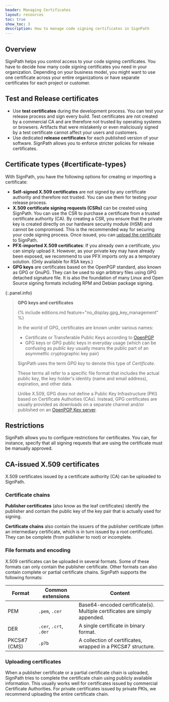 ```yaml
---
header: Managing Certificates
layout: resources
toc: true
show_toc: 3
description: How to manage code signing certificates in SignPath
---
```


## Overview

SignPath helps you control access to your code signing certificates. You have to decide how many code signing certificates you need in your organization. Depending on your business model, you might want to use one certificate across your entire organizations or have separate certificates for each project or customer.

## Test and Release certificates

* Use **test certificates** during the development process. You can test your release process and sign every build. Test certificates are not created by a commercial CA and are therefore not trusted by operating systems or browsers. Artifacts that were mistakenly or even maliciously signed by a test certificate cannot affect your users and customers. <!-- TODO: You can read more about how to roll out and manage test certificates in your infrastructure in the [knowledge base](/code-signing/test-certificates). -->
* Use dedicated **release certificates** for each published version of your software. SignPath allows you to enforce stricter policies for release certificates.

## Certificate types {#certificate-types}

With SignPath, you have the following options for creating or importing a certificate:

* **Self-signed X.509 certificates** are not signed by any certificate authority and therefore not trusted. You can use them for testing your release process.
* **X.509 certificate signing requests (CSRs)** can be created using SignPath. You can use the CSR to purchase a certificate from a trusted certificate authority (CA). By creating a CSR, you ensure that the private key is created directly on our hardware security module (HSM) and cannot be compromised. This is the recommended way for securing your code signing process. Once issued, you can [upload the certificate](#ca-issued-x509-certificates) to SignPath.
* **PFX-imported X.509 certificates**: If you already own a certificate, you can simply upload it. However, as your private key may have already been exposed, we recommend to use PFX imports only as a temporary solution. (Only available for RSA keys.)
* **GPG keys** are certificates based on the OpenPGP standard, also known as GPG or GnuPG. They can be used to sign arbitrary files using GPG detached signature file. It is also the foundation of many Linux and Open Source signing formats including RPM and Debian package signing.

{:.panel.info}
> **GPG keys and certificates**
>
> {% include editions.md feature="no_display.gpg_key_management" %}
>
> In the world of GPG, certificates are known under various names:
>
> * Certificate or Transferable Public Keys according to [OpenPGP](https://datatracker.ietf.org/doc/html/rfc4880) 
> * GPG keys or GPG public keys in everyday usage (which can be confusing as _public key_ usually means the public part of an asymmetfic cryptographic key pair)
>
> SignPath uses the term _GPG key_ to denote this type of _Certificate_.
>
> These terms all refer to a specific file format that includes the actual public key, the key holder's identity (name and email address), expiration, and other data.
>
> Unlike X.509, GPG does not define a Public Key Infrastructure (PKI) based on Certificate Authoities (CAs). Instead, GPG certificates are usually provided as downloads on a separate channel and/or published on an [OpenPGP Key server](https://en.wikipedia.org/wiki/Key_server_(cryptographic)).

## Restrictions

SignPath allows you to configure restrictions for certificates. You can, for instance, specify that all signing requests that are using the certificate must be manually approved.

## CA-issued X.509 certificates
X.509 certificates issued by a certificate authority (CA) can be uploaded to SignPath.

### Certificate chains

**Publisher certificates** (also know as the leaf certificates) identify the publisher and contain the public key of the key pair that is actually used for signing.
<!-- [Certificate chains](/code-signing/theory#certificate-chains) --> 
**Certificate chains** also contain the issuers of the publisher certificate (often an intermediary certificate, which is in turn issued by a root certificate). They can be complete (from publisher to root) or incomplete.

### File formats and encoding
X.509 certificates can be uploaded in several formats. Some of these formats can only contain the publisher certificate. Other formats can also contain complete or partial certificate chains. SignPath supports the following formats:

| Format        | Common extensions       | Content                      
|---------------|-------------------------|------------------------------
| PEM           | `.pem`, `.cer`          | Base64-encoded certificate(s). Multiple certificates are simply appended.
| DER           | `.cer`, `.crt`, `.der`  | A single certificate in binary format.
| PKCS#7 (CMS)  | `.p7b`                  | A collection of certificates, wrapped in a PKCS#7 structure.

### Uploading certificates
When a publisher certificate or a partial certificate chain is uploaded, SignPath tries to complete the certificate chain using publicly available information. This usually works well for certificates issued by commercial Certificate Authorities. For private certificates issued by private PKIs, we recommend uploading the entire certificate chain.
